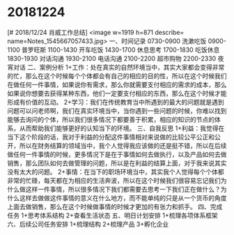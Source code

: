 # 20181224

[# 2018/12/24 肖威工作总结]
<image w=1919 h=871 describe= name=Notes_1545667057433.jpg>
一、时间记录
0730-0900 洗漱吃饭
0900-1100 普罗旺斯
1100-1430 开车吃饭
1430-1700 休息思考
1700-1830 吃饭休息
1830-1930 对话沟通
1930-2100 电话沟通
2100-2200 超市购物
2200-2330 夜宵对话
二、案例分析
1+工作：处在真实的自然环境当中，其实大家都会变得非常的忙，那么在这个时候每个个体都会有自己的相应的目的性，所以在这个时候我们在做任何一件事情，如果说你有需求，那么你就需要支付相应的需求的成本，那么如果说你想要去获得某种东西，他们一定要支付相应的东西，那么在这个时候才能形成有价值的互动。
2+学习：我们在传统教育当中所遇到的最大的问题就是遇到问题可以问老师啊，我们在真实环境当中，当你遇到一些问题的时候，你难以找到能够去询问的个体，所以我们很多情况下都要善于积累，相应的知识的节点的体系，从而帮助我们能够更好的认知当下的环境。
三、自我反思
1+利益：我觉得在当下这个阶段的话，我对于利益的分配这件事情相对来说做的比较公平公正和公开，所以在财务结算的领域当中，我个人觉得我应该做的还是挺不错，所以在后续做任何一件事情的时候，更多情况下是在于事情如何去做执行，以及产品如何去做销售，那么团队如何去做管理的问题，所以是在利益的结算上面，对于我来说其实没有太大的问题。
2+事情：在当下的职场环境当中，其实我个人觉得每个个体都非常的忙碌，每天都在为相应的生活奔波，所以在这个时候我们很容易忘记我们为什么做这样一件事情，所以很多情况下我们都需要去思考一下我们正在做什么？为什么这样去做做这件事情的意义在什么地方，而不能单纯的只是从一个货币的角度上面去做销售，那么在这个时候做事情的时候才更加的有张力和抓手。
四、完成任务
1+思考体系结构
2+查看生活状态
五、明日计划安排
1+梳理各项体系框架
六、后续公司任务安排
1+梳理结构 2+梳理产品 3+孵化企业
